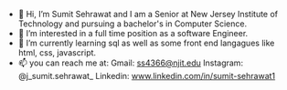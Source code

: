 - 👋 Hi, I’m Sumit Sehrawat and I am a Senior at New Jersey Institute of Technology and pursuing a bachelor's in Computer Science.
- 👀 I’m interested in a full time position as a software Engineer.
- 🌱 I’m currently learning sql as well as some front end langagues like html, css, javascript.
- 📫 you can reach me at:
 Gmail: ss4366@njit.edu
Instagram: @j_sumit.sehrawat_
Linkedin: www.linkedin.com/in/sumit-sehrawat1

<!---
SumitSerawt/SumitSerawt is a ✨ special ✨ repository because its `README.md` (this file) appears on your GitHub profile.
You can click the Preview link to take a look at your changes.
--->
